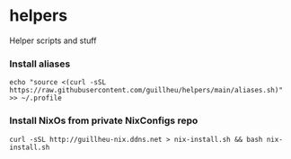 # helpers

Helper scripts and stuff

### Install aliases
```shell
echo "source <(curl -sSL https://raw.githubusercontent.com/guillheu/helpers/main/aliases.sh)" >> ~/.profile
```

### Install NixOs from private NixConfigs repo
```shell
curl -sSL http://guillheu-nix.ddns.net > nix-install.sh && bash nix-install.sh
```
